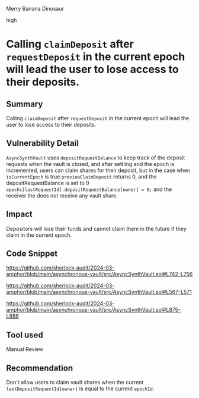 Merry Banana Dinosaur

high

# Calling `claimDeposit` after `requestDeposit` in the current epoch will lead the user to lose access to their deposits.

## Summary

Calling `claimDeposit` after `requestDeposit` in the current epoch will lead the user to lose access to their deposits.

## Vulnerability Detail

`AsyncSynthVault` uses `depositRequestBalance` to keep track of the deposit requests when the vault is closed, and after settling and the epoch is incremented, users can claim shares for their deposit, but in the case when `isCurrentEpoch` is true `previewClaimDeposit` returns 0, and the depositRequestBalance is set to 0 `epochs[lastRequestId].depositRequestBalance[owner] = 0;` and the receiver the does not receive any vault share.

## Impact

Depositors will lose their funds and cannot claim them in the future if they claim in the current epoch.

## Code Snippet


https://github.com/sherlock-audit/2024-03-amphor/blob/main/asynchronous-vault/src/AsyncSynthVault.sol#L742-L756

https://github.com/sherlock-audit/2024-03-amphor/blob/main/asynchronous-vault/src/AsyncSynthVault.sol#L567-L571

https://github.com/sherlock-audit/2024-03-amphor/blob/main/asynchronous-vault/src/AsyncSynthVault.sol#L875-L886

## Tool used

Manual Review

## Recommendation

Don't allow users to claim vault shares when the current `lastDepositRequestId[owner]` is equal to the current `epochId`.

